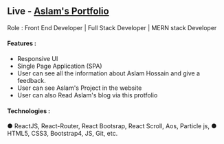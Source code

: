 ## Live - [Aslam's Portfolio](https://aslam-hossain.netlify.app/)

Role : Front End Developer | Full Stack Developer | MERN stack Developer

#### Features :

- Responsive UI
- Single Page Application (SPA)
- User can see all the information about Aslam Hossain and give a feedback.
- User can see Aslam's Project in the website
- User can also Read Aslam's blog via this protfolio

#### Technologies :

● ReactJS, React-Router, React Bootsrap, React Scroll, Aos, Particle js,
● HTML5, CSS3, Bootstrap4, JS, Git, etc.
